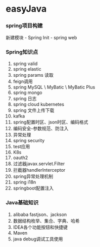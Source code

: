 # easyJava

### spring项目构建

新建模块 - Spring Init - spring web


### Spring知识点

1. spring valid
2. spring elastic
3. spring params 读取
4. feign调用
5. spring MySQL \ MyBatic \ MyBatic Plus
6. spring mongo
7. spring 日志
8. spring cloud kubernetes
9. spring 文件上传下载
10. kafka
11. spring配置时区、json时区、编码格式
12. 编码安全-参数规范、防注入
13. 异常处理
14. spring security
15. test应用
16. K8s
17. oauth2
18. 过滤器javax.servlet.Filter
19. 拦截器handlerInterceptor
20. spring异常处理机制
21. spring i18n
22. springboot配置注入

### Java基础知识

1. alibaba fastjson、jackson
2. 数据结构枚举、集合、字典、哈希
3. IDEA各个功能按钮和快捷键
4. Maven
5. java debug调试工具使用
